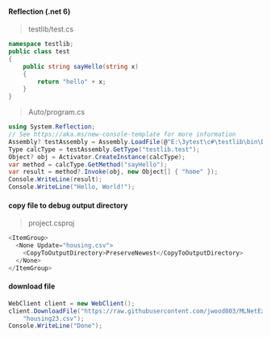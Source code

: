 #### Reflection (.net 6)
> testlib/test.cs
```cs
namespace testlib;
public class test
{
    public string sayHello(string x)
    {
        return "hello" + x;
    }
}
```
> Auto/program.cs
```cs
using System.Reflection;
// See https://aka.ms/new-console-template for more information
Assembly? testAssembly = Assembly.LoadFile(@"E:\3ytest\c#\testlib\bin\Debug\net6.0\testlib.dll");
Type calcType = testAssembly.GetType("testlib.test");
Object? obj = Activator.CreateInstance(calcType);
var method = calcType.GetMethod("sayHello");
var result = method?.Invoke(obj, new Object[] { "home" });
Console.WriteLine(result);
Console.WriteLine("Hello, World!");
```
#### copy file to debug output directory
> project.csproj
```c#
<ItemGroup>
  <None Update="housing.csv">
    <CopyToOutputDirectory>PreserveNewest</CopyToOutputDirectory>
  </None>
</ItemGroup>
```
#### download file 
```c#
WebClient client = new WebClient();
client.DownloadFile("https://raw.githubusercontent.com/jwood803/MLNetExamples/master/MLNetExamples/BinaryData/housing.csv",
    "housing23.csv");
Console.WriteLine("Done");
```

